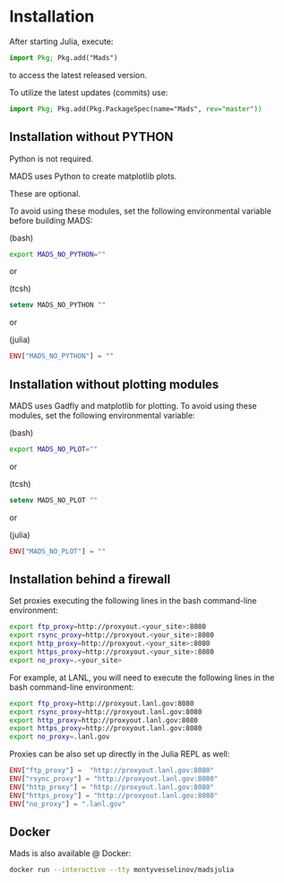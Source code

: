 # Installation

After starting Julia, execute:

```julia
import Pkg; Pkg.add("Mads")
```

to access the latest released version.

To utilize the latest updates (commits) use:

```julia
import Pkg; Pkg.add(Pkg.PackageSpec(name="Mads", rev="master"))
```

## Installation without PYTHON

Python is not required.

MADS uses Python to create matplotlib plots.

These are optional.

To avoid using these modules, set the following environmental variable before building MADS:

(bash)
```bash
export MADS_NO_PYTHON=""
```

or

(tcsh)
```tcsh
setenv MADS_NO_PYTHON ""
```

or

(julia)
```julia
ENV["MADS_NO_PYTHON"] = ""
```

## Installation without plotting modules

MADS uses Gadfly and matplotlib for plotting.
To avoid using these modules, set the following environmental variable:

(bash)
```bash
export MADS_NO_PLOT=""
```

or

(tcsh)
```tcsh
setenv MADS_NO_PLOT ""
```

or

(julia)
```julia
ENV["MADS_NO_PLOT"] = ""
```

## Installation behind a firewall

Set proxies executing the following lines in the bash command-line environment:

```bash
export ftp_proxy=http://proxyout.<your_site>:8080
export rsync_proxy=http://proxyout.<your_site>:8080
export http_proxy=http://proxyout.<your_site>:8080
export https_proxy=http://proxyout.<your_site>:8080
export no_proxy=.<your_site>
```

For example, at LANL, you will need to execute the following lines in the bash command-line environment:

```bash
export ftp_proxy=http://proxyout.lanl.gov:8080
export rsync_proxy=http://proxyout.lanl.gov:8080
export http_proxy=http://proxyout.lanl.gov:8080
export https_proxy=http://proxyout.lanl.gov:8080
export no_proxy=.lanl.gov
```
Proxies can be also set up directly in the Julia REPL as well:

```julia
ENV["ftp_proxy"] =  "http://proxyout.lanl.gov:8080"
ENV["rsync_proxy"] = "http://proxyout.lanl.gov:8080"
ENV["http_proxy"] = "http://proxyout.lanl.gov:8080"
ENV["https_proxy"] = "http://proxyout.lanl.gov:8080"
ENV["no_proxy"] = ".lanl.gov"
```

## Docker

Mads is also available @ Docker:

```bash
docker run --interactive --tty montyvesselinov/madsjulia
```